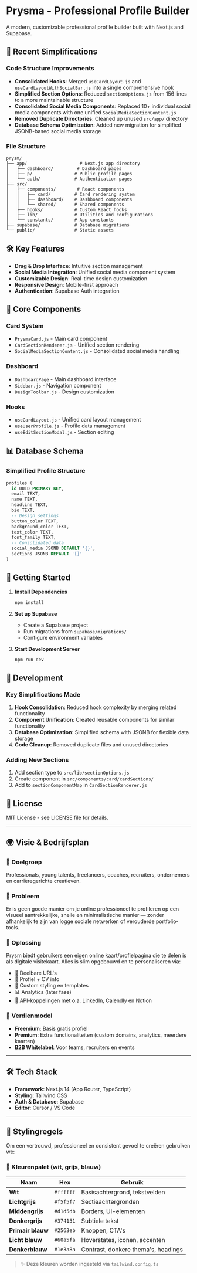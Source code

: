# Prysma - Professional Profile Builder

A modern, customizable professional profile builder built with Next.js and Supabase.

## 🚀 Recent Simplifications

### Code Structure Improvements
- **Consolidated Hooks**: Merged `useCardLayout.js` and `useCardLayoutWithSocialBar.js` into a single comprehensive hook
- **Simplified Section Options**: Reduced `sectionOptions.js` from 156 lines to a more maintainable structure
- **Consolidated Social Media Components**: Replaced 10+ individual social media components with one unified `SocialMediaSectionContent.js`
- **Removed Duplicate Directories**: Cleaned up unused `src/app/` directory
- **Database Schema Optimization**: Added new migration for simplified JSONB-based social media storage

### File Structure
```
prysm/
├── app/                    # Next.js app directory
│   ├── dashboard/         # Dashboard pages
│   ├── p/                # Public profile pages
│   └── auth/             # Authentication pages
├── src/
│   ├── components/        # React components
│   │   ├── card/         # Card rendering system
│   │   ├── dashboard/    # Dashboard components
│   │   └── shared/       # Shared components
│   ├── hooks/            # Custom React hooks
│   ├── lib/              # Utilities and configurations
│   └── constants/        # App constants
├── supabase/             # Database migrations
└── public/               # Static assets
```

## 🛠️ Key Features

- **Drag & Drop Interface**: Intuitive section management
- **Social Media Integration**: Unified social media component system
- **Customizable Design**: Real-time design customization
- **Responsive Design**: Mobile-first approach
- **Authentication**: Supabase Auth integration

## 🎯 Core Components

### Card System
- `PrysmaCard.js` - Main card component
- `CardSectionRenderer.js` - Unified section rendering
- `SocialMediaSectionContent.js` - Consolidated social media handling

### Dashboard
- `DashboardPage` - Main dashboard interface
- `Sidebar.js` - Navigation component
- `DesignToolbar.js` - Design customization

### Hooks
- `useCardLayout.js` - Unified card layout management
- `useUserProfile.js` - Profile data management
- `useEditSectionModal.js` - Section editing

## 📊 Database Schema

### Simplified Profile Structure
```sql
profiles (
  id UUID PRIMARY KEY,
  email TEXT,
  name TEXT,
  headline TEXT,
  bio TEXT,
  -- Design settings
  button_color TEXT,
  background_color TEXT,
  text_color TEXT,
  font_family TEXT,
  -- Consolidated data
  social_media JSONB DEFAULT '{}',
  sections JSONB DEFAULT '[]'
)
```

## 🚀 Getting Started

1. **Install Dependencies**
   ```bash
   npm install
   ```

2. **Set up Supabase**
   - Create a Supabase project
   - Run migrations from `supabase/migrations/`
   - Configure environment variables

3. **Start Development Server**
   ```bash
   npm run dev
   ```

## 🔧 Development

### Key Simplifications Made
1. **Hook Consolidation**: Reduced hook complexity by merging related functionality
2. **Component Unification**: Created reusable components for similar functionality
3. **Database Optimization**: Simplified schema with JSONB for flexible data storage
4. **Code Cleanup**: Removed duplicate files and unused directories

### Adding New Sections
1. Add section type to `src/lib/sectionOptions.js`
2. Create component in `src/components/card/cardSections/`
3. Add to `sectionComponentMap` in `CardSectionRenderer.js`

## 📝 License

MIT License - see LICENSE file for details.

---

## 🌍 Visie & Bedrijfsplan

### 🔹 Doelgroep
Professionals, young talents, freelancers, coaches, recruiters, ondernemers en carrièregerichte creatieven.

### 🔹 Probleem
Er is geen goede manier om je online professioneel te profileren op een visueel aantrekkelijke, snelle en minimalistische manier — zonder afhankelijk te zijn van logge sociale netwerken of verouderde portfolio-tools.

### 🔹 Oplossing
Prysm biedt gebruikers een eigen online kaart/profielpagina die te delen is als digitale visitekaart. Alles is slim opgebouwd en te personaliseren via:
- 🔗 Deelbare URL's
- 📇 Profiel + CV info
- 🎨 Custom styling en templates
- 📊 Analytics (later fase)
- 🧩 API-koppelingen met o.a. LinkedIn, Calendly en Notion

### 🔹 Verdienmodel
- **Freemium**: Basis gratis profiel
- **Premium**: Extra functionaliteiten (custom domains, analytics, meerdere kaarten)
- **B2B Whitelabel**: Voor teams, recruiters en events

---

## 🛠 Tech Stack

- **Framework**: Next.js 14 (App Router, TypeScript)
- **Styling**: Tailwind CSS
- **Auth & Database**: Supabase
- **Editor**: Cursor / VS Code

---

## 🎨 Stylingregels

Om een vertrouwd, professioneel en consistent gevoel te creëren gebruiken we:

### 🔸 Kleurenpalet (wit, grijs, blauw)
| Naam              | Hex       | Gebruik                                 |
|-------------------|-----------|-----------------------------------------|
| **Wit**           | `#ffffff` | Basisachtergrond, tekstvelden           |
| **Lichtgrijs**    | `#f5f5f7` | Sectieachtergronden                     |
| **Middengrijs**   | `#d1d5db` | Borders, UI-elementen                   |
| **Donkergrijs**   | `#374151` | Subtiele tekst                          |
| **Primair blauw** | `#2563eb` | Knoppen, CTA's                          |
| **Licht blauw**   | `#60a5fa` | Hoverstates, iconen, accenten           |
| **Donkerblauw**   | `#1e3a8a` | Contrast, donkere thema's, headings     |

> ✨ Deze kleuren worden ingesteld via `tailwind.config.ts`